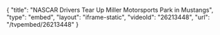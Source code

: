 {
    "title": "NASCAR Drivers Tear Up Miller Motorsports Park in Mustangs",
    "type": "embed",
    "layout": "iframe-static",
    "videoId": "26213448",
    "url": "\/tvpembed\/26213448"
}
